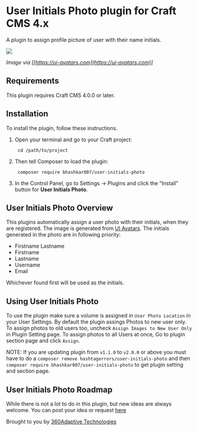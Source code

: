 
# User Initials Photo plugin for Craft CMS 4.x

A plugin to assign profile picture of user with their name initials.

<img src="https://ui-avatars.com/assets/promo-new.png">

*Image via [[https://ui-avatars.com](https://ui-avatars.com)]*

## Requirements

This plugin requires Craft CMS 4.0.0 or later.

## Installation

To install the plugin, follow these instructions.

1. Open your terminal and go to your Craft project:

        cd /path/to/project

2. Then tell Composer to load the plugin:

        composer require bhashkar007/user-initials-photo

3. In the Control Panel, go to Settings → Plugins and click the “Install” button for **User Initials Photo**.

## User Initials Photo Overview

This plugins automatically assign a user photo with their initials, when they are registered. The image is generated from [UI Avatars](https://ui-avatars.com). The initials generated in the photo are in following priority:
* Firstname Lastname
* Firstname
* Lastname
* Username
* Email

Whichever found first will be used as the initials.

## Using User Initials Photo

To use the plugin make sure a volume is assigned in `User Photo Location` in your User Settings. 
By default the plugin assings Photos to new user only. To assign photos to old users too, uncheck `Assign Images to New User Only` in Plugin Setting page.
To assign photos to all Users at once, Go to plugin section page and click `Assign`.

NOTE: If you are updating plugin from `v1.1.0` to `v2.0.0` or above you must have to do a `composer remove hashtagerrors/user-initials-photo` and then `composer require bhashkar007/user-initials-photo` to get plugin setting and section page.

## User Initials Photo Roadmap

While there is not a lot to do in this plugin, but new ideas are always welcome. You can post your idea or request [here](https://github.com/bhashkar007/userinitialsphoto/issues/new) 

Brought to you by [360Adaptive Technologies](https://360adaptive.com)
